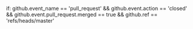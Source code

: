 



if: github.event_name == 'pull_request' && github.event.action == 'closed' && github.event.pull_request.merged == true && github.ref == 'refs/heads/master'
